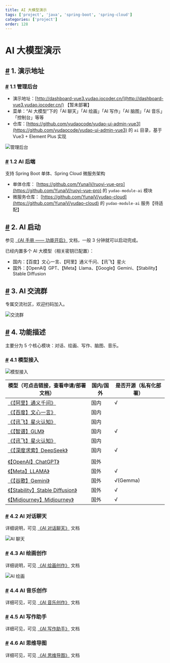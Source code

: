 ```yaml
---
title: AI 大模型演示
tags: ['project', 'java', 'spring-boot', 'spring-cloud']
categories: ['project']
order: 128
---
```

# AI 大模型演示

## [#](#_1-演示地址) 1. 演示地址

 ### [#](#_1-1-管理后台) 1.1 管理后台

 * 演示地址：[http://dashboard-vue3.yudao.iocoder.cn/](http://dashboard-vue3.yudao.iocoder.cn/) 【暂未部署】
* 菜单：“AI 大模型”下的「AI 聊天」「AI 绘画」「AI 写作」「AI 脑图」「AI 音乐」「控制台」等等
* 仓库：[https://github.com/yudaocode/yudao-ui-admin-vue3](https://github.com/yudaocode/yudao-ui-admin-vue3) 的 `ai` 目录，基于 Vue3 + Element Plus 实现

 ![管理后台](https://doc.iocoder.cn/img/AI%E6%89%8B%E5%86%8C/%E5%8A%9F%E8%83%BD%E6%BC%94%E7%A4%BA/%E7%AE%A1%E7%90%86%E5%90%8E%E5%8F%B0.png)

 ### [#](#_1-2-ai-后端) 1.2 AI 后端

 支持 Spring Boot 单体、Spring Cloud 微服务架构

 * 单体仓库： [https://github.com/YunaiV/ruoyi-vue-pro](https://github.com/YunaiV/ruoyi-vue-pro) 的 `yudao-module-ai` 模块
* 微服务仓库： [https://github.com/YunaiV/yudao-cloud](https://github.com/YunaiV/yudao-cloud) 的 `yudao-module-ai` 服务【待适配】

 ## [#](#_2-ai-启动) 2. AI 启动

 参见 [《AI 手册 —— 功能开启》](/ai/build/) 文档，一般 3 分钟就可以启动完成。

 已经内置多个 AI 大模型（相关密钥已配置）：

 * 国内：【百度】文心一言、【阿里】通义千问、【讯飞】星火
* 国外：【OpenAI】GPT、【Meta】Llama、【Google】Gemini、【Stability】Stable Diffusion

 ## [#](#_3-ai-交流群) 3. AI 交流群

 专属交流社区，欢迎扫码加入。

 ![交流群](https://doc.iocoder.cn/img/ad/zsxq_ai.png)

 ## [#](#_4-功能描述) 4. 功能描述

 主要分为 5 个核心模块：对话、绘画、写作、脑图、音乐。

 ### [#](#_4-1-模型接入) 4.1 模型接入

 ![模型接入](https://doc.iocoder.cn/img/AI%E6%89%8B%E5%86%8C/%E5%8A%9F%E8%83%BD%E6%BC%94%E7%A4%BA/%E6%A8%A1%E5%9E%8B%E6%8E%A5%E5%85%A5.png)



| 模型（可点击链接，查看申请/部署文档） | 国内/国外 | 是否开源（私有化部署） |
| --- | --- | --- |
| [《【阿里】通义千问》](/ai/tongyi) | 国内 | √ |
| [《【百度】文心一言》](/ai/yiyan) | 国内 |  |
| [《【讯飞】星火认知》](/ai/xinghuo) | 国内 |  |
| [《【智谱】GLM》](/ai/glm/) | 国内 | √ |
| [《【讯飞】星火认知》](/ai/xinghuo) | 国内 |  |
| [《【深度求索】DeepSeek》](/ai/deep-seek) | 国内 | √ |
|  |  |  |
| [《【OpenAI】ChatGPT》](/ai/openai) | 国外 |  |
| [《【Meta】LLAMA》](/ai/llama) | 国外 | √ |
| [《【谷歌】Gemini》](/ai/yiyan) | 国外 | √(Gemma) |
| [《【Stability】Stable Diffusion》](/ai/stable-diffusion) | 国外 | √ |
| [《【Midjourney】Midjourney》](/ai/midjourney) | 国外 | √ |

 ### [#](#_4-2-ai-对话聊天) 4.2 AI 对话聊天

 详细说明，可见 [《AI 对话聊天》](/ai/chat/) 文档

 ![AI 聊天](https://doc.iocoder.cn/img/AI%E6%89%8B%E5%86%8C/AI%E5%AF%B9%E8%AF%9D/%E5%AF%B9%E8%AF%9D.png)

 ### [#](#_4-3-ai-绘画创作) 4.3 AI 绘画创作

 详细说明，可见 [《AI 绘画创作》](/ai/image/) 文档

 ![AI 绘画](https://doc.iocoder.cn/img/AI%E6%89%8B%E5%86%8C/AI%E7%BB%98%E7%94%BB/%E7%BB%98%E7%94%BB.png)

 ### [#](#_4-4-ai-音乐创作) 4.4 AI 音乐创作

 详细可见，可见 [《AI 音乐创作》](/ai/music/) 文档

 ### [#](#_4-5-ai-写作助手) 4.5 AI 写作助手

 详细可见，可见 [《AI 写作助手》](/ai/write/) 文档

 ### [#](#_4-6-ai-思维导图) 4.6 AI 思维导图

 详细可见，可见 [《AI 思维导图》](/ai/mindmap/) 文档
